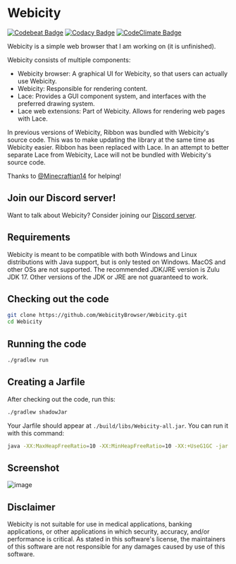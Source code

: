# Webicity

[![Codebeat Badge](https://codebeat.co/badges/ba54b0a4-273f-4c95-868e-401b5f6d6671)](https://codebeat.co/projects/github-com-webicitybrowser-webicity-ribbon)
[![Codacy Badge](https://app.codacy.com/project/badge/Grade/c5bf06b8cb6847dda11264294ba7c643)](https://www.codacy.com/gh/WebicityBrowser/Webicity/dashboard?utm_source=github.com&amp;utm_medium=referral&amp;utm_content=WebicityBrowser/Webicity&amp;utm_campaign=Badge_Grade)
[![CodeClimate Badge](https://api.codeclimate.com/v1/badges/89430c7f39e139c7772d/maintainability)](https://codeclimate.com/github/WebicityBrowser/Webicity/maintainability)

Webicity is a simple web browser that I am working on (it is unfinished).

Webicity consists of multiple components:
* Webicity browser: A graphical UI for Webicity, so that users can actually use Webicity.
* Webicity: Responsible for rendering content.
* Lace: Provides a GUI component system, and interfaces with the preferred drawing system.
* Lace web extensions: Part of Webicity. Allows for rendering web pages with Lace.

In previous versions of Webicity, Ribbon was bundled with Webicity's source code.
This was to make updating the library at the same time as Webicity easier.
Ribbon has been replaced with Lace.
In an attempt to better separate Lace from Webicity, Lace will not be bundled with Webicity's source code.

Thanks to [@Minecraftian14](https://github.com/Minecraftian14) for helping!

## Join our Discord server!

Want to talk about Webicity? Consider joining our [Discord server](https://discord.gg/HxPHHk6N8w).

## Requirements

Webicity is meant to be compatible with both Windows and Linux distributions with Java support, but is only tested on Windows.
MacOS and other OSs are not supported. The recommended JDK/JRE version is Zulu JDK 17. Other versions of
the JDK or JRE are not guaranteed to work.

## Checking out the code
```bash
git clone https://github.com/WebicityBrowser/Webicity.git
cd Webicity
```

## Running the code
```bash
./gradlew run
```

## Creating a Jarfile
After checking out the code, run this:

```bash
./gradlew shadowJar
```
Your Jarfile should appear at `./build/libs/Webicity-all.jar`.
You can run it with this command:
```bash
java -XX:MaxHeapFreeRatio=10 -XX:MinHeapFreeRatio=10 -XX:+UseG1GC -jar Webicity-all.jar
```

## Screenshot

![image](https://user-images.githubusercontent.com/15697938/128383315-43ae7aaf-8d5b-44a7-9a0e-ad5a4d4b5ae7.png)

## Disclaimer
Webicity is not suitable for use in medical applications, banking applications, or other applications in which security, accuracy, and/or performance is critical.
As stated in this software's license, the maintainers of this software are not responsible for any damages caused by use of this software.
